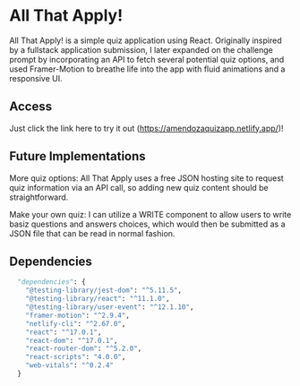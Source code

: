 # All That Apply!

All That Apply! is a simple quiz application using React. Originally inspired by a fullstack application submission, I later expanded on the challenge prompt by incorporating an API to fetch several potential quiz options, and used Framer-Motion to breathe life into the app with fluid animations and a responsive UI.

## Access

Just click the link here to try it out (https://amendozaquizapp.netlify.app/)!

## Future Implementations

More quiz options: All That Apply uses a free JSON hosting site to request quiz information via an API call, so adding new quiz content should be straightforward.

Make your own quiz: I can utilize a WRITE component to allow users to write basiz questions and answers choices, which would then be submitted as a JSON file that can be read in normal fashion.

## Dependencies

```python
  "dependencies": {
    "@testing-library/jest-dom": "^5.11.5",
    "@testing-library/react": "^11.1.0",
    "@testing-library/user-event": "^12.1.10",
    "framer-motion": "^2.9.4",
    "netlify-cli": "^2.67.0",
    "react": "^17.0.1",
    "react-dom": "^17.0.1",
    "react-router-dom": "^5.2.0",
    "react-scripts": "4.0.0",
    "web-vitals": "^0.2.4"
  }
